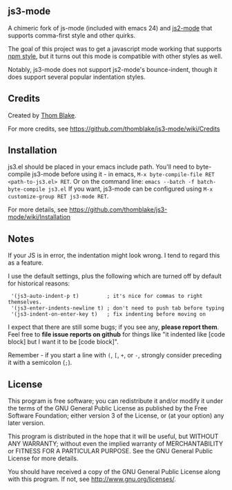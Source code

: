 ## js3-mode ##

A chimeric fork of js-mode (included with emacs 24) and [js2-mode](http://code.google.com/p/js2-mode/) that supports comma-first style and other quirks.

The goal of this project was to get a javascript mode working that supports [npm style](https://github.com/isaacs/npm/blob/master/doc/coding-style.md), but it turns out this mode is compatible with other styles as well.

Notably, js3-mode does not support js2-mode's bounce-indent, though it does support several popular indentation styles.

## Credits ##

Created by [Thom Blake](https://github.com/thomblake).

For more credits, see https://github.com/thomblake/js3-mode/wiki/Credits

## Installation ##

js3.el should be placed in your emacs include path. You'll need to byte-compile js3-mode before using it - in emacs, `M-x byte-compile-file RET <path-to-js3.el> RET`.  Or on the command line: `emacs --batch -f batch-byte-compile js3.el` If you want, js3-mode can be configured using `M-x customize-group RET js3-mode RET`.

For more details, see https://github.com/thomblake/js3-mode/wiki/Installation

## Notes ##

If your JS is in error, the indentation might look wrong.  I tend to regard this as a feature.

I use the default settings, plus the following which are turned off by default for historical reasons:

```elisp
 '(js3-auto-indent-p t)         ; it's nice for commas to right themselves.
 '(js3-enter-indents-newline t) ; don't need to push tab before typing
 '(js3-indent-on-enter-key t)   ; fix indenting before moving on
```

I expect that there are still some bugs; if you see any, **please report them**. Feel free to **file issue reports on github** for things like "it indented like [code block] but I want it to be [code block]".

Remember - if you start a line with `(`, `[`, `+`, or `-`, strongly consider preceding it with a semicolon (`;`).

## License ##

This program is free software; you can redistribute it and/or
modify it under the terms of the GNU General Public License as
published by the Free Software Foundation; either version 3 of
the License, or (at your option) any later version.

This program is distributed in the hope that it will be
useful, but WITHOUT ANY WARRANTY; without even the implied
warranty of MERCHANTABILITY or FITNESS FOR A PARTICULAR
PURPOSE.  See the GNU General Public License for more details.

You should have received a copy of the GNU General Public License
along with this program.  If not, see http://www.gnu.org/licenses/.
